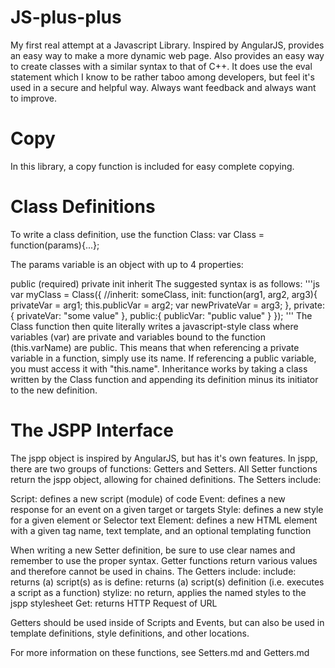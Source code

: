 JS-plus-plus
============

My first real attempt at a Javascript Library.  Inspired by AngularJS, provides an easy way to make a more dynamic web page.  Also provides an easy way to create classes with a similar syntax to that of C++.  It does use the eval statement which I know to be rather taboo among developers, but feel it's used in a secure and helpful way.  Always want feedback and always want to improve.

Copy
============
In this library, a copy function is included for easy complete copying.

Class Definitions
============
To write a class definition, use the function Class:
    var Class = function(params){...};

The params variable is an object with up to 4 properties:

public (required)
private
init
inherit
The suggested syntax is as follows:
'''js
var myClass = Class({
  //inherit: someClass,
  init: function(arg1, arg2, arg3){
    privateVar = arg1;
    this.publicVar = arg2;
    var newPrivateVar = arg3;
  },
  private:{
    privateVar: "some value"
  },
  public:{
    publicVar: "public value"
  }
});
'''
The Class function then quite literally writes a javascript-style class where variables (var) are private and variables bound to the function (this.varName) are public.  This means that when referencing a private variable in a function, simply use its name.  If referencing a public variable, you must access it with "this.name".  Inheritance works by taking a class written by the Class function and appending its definition minus its initiator to the new definition.

The JSPP Interface
===========
The jspp object is inspired by AngularJS, but has it's own features.  In jspp, there are two groups of functions: Getters and Setters.  All Setter functions return the jspp object, allowing for chained definitions.  The Setters include:

Script: defines a new script (module) of code
Event: defines a new response for an event on a given target or targets
Style: defines a new style for a given element or Selector text
Element: defines a new HTML element with a given tag name, text template, and an optional templating function

When writing a new Setter definition, be sure to use clear names and remember to use the proper syntax.  Getter functions return various values and therefore cannot be used in chains.  The Getters include:
include: returns (a) script(s) as is
define: returns (a) script(s) definition (i.e. executes a script as a function)
stylize: no return, applies the named styles to the jspp stylesheet
Get: returns HTTP Request of URL

Getters should be used inside of Scripts and Events, but can also be used in template definitions, style definitions, and other locations.


For more information on these functions, see Setters.md and Getters.md
